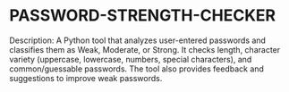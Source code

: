 # PASSWORD-STRENGTH-CHECKER
Description:  A Python tool that analyzes user-entered passwords and classifies them as Weak, Moderate, or Strong. It checks length, character variety (uppercase, lowercase, numbers, special characters), and common/guessable passwords. The tool also provides feedback and suggestions to improve weak passwords. 
